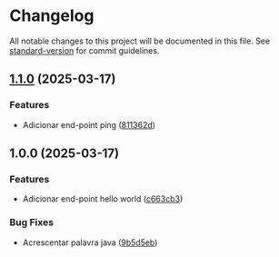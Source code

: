 # Changelog

All notable changes to this project will be documented in this file. See [standard-version](https://github.com/conventional-changelog/standard-version) for commit guidelines.

## [1.1.0](https://github.com/nelsoncastro/java-semantic-release/compare/v1.0.0...v1.1.0) (2025-03-17)


### Features

* Adicionar end-point ping ([811362d](https://github.com/nelsoncastro/java-semantic-release/commit/811362dbd9eafd7a467d22c0f63043eb7768f873))

## 1.0.0 (2025-03-17)


### Features

* Adicionar end-point hello world ([c663cb3](https://github.com/nelsoncastro/java-semantic-release/commit/c663cb3d892164e48a503a59a8969969d50048f9))


### Bug Fixes

* Acrescentar palavra java ([9b5d5eb](https://github.com/nelsoncastro/java-semantic-release/commit/9b5d5ebf8a771271379aedc5f87ee8451e01f188))
